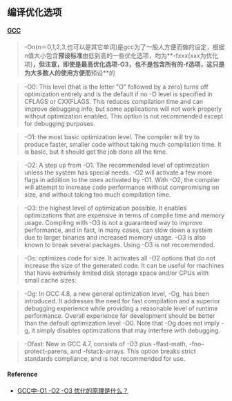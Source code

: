 ## 编译优化选项

#### [GCC](https://gcc.gnu.org/onlinedocs/gcc/Optimize-Options.html)
> -On(n＝0,1,2,3,也可以是其它单词)是gcc为了一般人方便而做的设定，根据n值大小包含**预设标准**由低到高的一些优化选项，均为**-fxxx(xxx为优化项)**，但注意，即使是最高优化选项-O3，也不是包含所有的-f选项，这只是为大多数人的使用方便而**预设**的

> -O0: This level (that is the letter "O" followed by a zero) turns off optimization entirely and is the default if no -O level is specified in CFLAGS or CXXFLAGS. This reduces compilation time and can improve debugging info, but some applications will not work properly without optimization enabled. This option is not recommended except for debugging purposes. 

> -O1: the most basic optimization level. The compiler will try to produce faster, smaller code without taking much compilation time. It is basic, but it should get the job done all the time. 

> -O2: A step up from -O1. The recommended level of optimization unless the system has special needs. -O2 will activate a few more flags in addition to the ones activated by -O1. With -O2, the compiler will attempt to increase code performance without compromising on size, and without taking too much compilation time. 

> -O3: the highest level of optimization possible. It enables optimizations that are expensive in terms of compile time and memory usage. Compiling with -O3 is not a guaranteed way to improve performance, and in fact, in many cases, can slow down a system due to larger binaries and increased memory usage. -O3 is also known to break several packages. Using -O3 is not recommended. 

> -Os: optimizes code for size. It activates all -O2 options that do not increase the size of the generated code. It can be useful for machines that have extremely limited disk storage space and/or CPUs with small cache sizes. 

> -Og: In GCC 4.8, a new general optimization level, -Og, has been introduced. It addresses the need for fast compilation and a superior debugging experience while providing a reasonable level of runtime performance. Overall experience for development should be better than the default optimization level -O0. Note that -Og does not imply -g, it simply disables optimizations that may interfere with debugging. 

> -Ofast: New in GCC 4.7, consists of -O3 plus -ffast-math, -fno-protect-parens, and -fstack-arrays. This option breaks strict standards compliance, and is not recommended for use.

#### Reference
* [GCC中-O1 -O2 -O3 优化的原理是什么？](https://www.zhihu.com/question/27090458)
